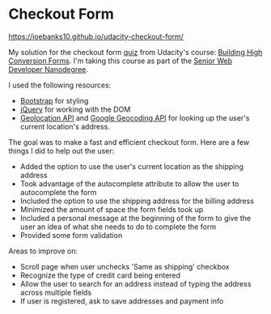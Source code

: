 # Checkout Form

https://joebanks10.github.io/udacity-checkout-form/

My solution for the checkout form [quiz](https://www.youtube.com/watch?v=R2rWAO4fqow) from Udacity's course: [Building High Conversion Forms](https://www.udacity.com/course/building-high-conversion-web-forms--ud890). I'm taking this course as part of the [Senior Web Developer Nanodegree](https://www.udacity.com/course/senior-web-developer-nanodegree-by-google--nd802).

I used the following resources:

- [Bootstrap](http://getbootstrap.com/) for styling
- [jQuery](https://jquery.com/) for working with the DOM
- [Geolocation API](https://developer.mozilla.org/en-US/docs/Web/API/Geolocation/Using_geolocation) and [Google Geocoding API](https://developers.google.com/maps/documentation/geocoding/intro#ReverseGeocoding) for looking up the user's current location's address.

The goal was to make a fast and efficient checkout form. Here are a few things I did to help out the user:

- Added the option to use the user's current location as the shipping address
- Took advantage of the autocomplete attribute to allow the user to autocomplete the form
- Included the option to use the shipping address for the billing address
- Minimized the amount of space the form fields took up
- Included a personal message at the beginning of the form to give the user an idea of what she needs to do to complete the form
- Provided some form validation

Areas to improve on:

- Scroll page when user unchecks 'Same as shipping' checkbox
- Recognize the type of credit card being entered
- Allow the user to search for an address instead of typing the address across multiple fields
- If user is registered, ask to save addresses and payment info
